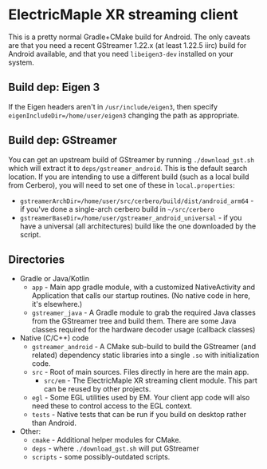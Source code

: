 # ElectricMaple XR streaming client

<!--
Copyright 2023, Collabora, Ltd.

SPDX-License-Identifier: CC-BY-4.0
-->

This is a pretty normal Gradle+CMake build for Android. The only caveats are
that you need a recent GStreamer 1.22.x (at least 1.22.5 iirc) build for Android
available, and that you need `libeigen3-dev` installed on your system.

## Build dep: Eigen 3

If the Eigen headers aren't in `/usr/include/eigen3`, then specify
`eigenIncludeDir=/home/user/eigen3` changing the path as appropriate.

## Build dep: GStreamer

You can get an upstream build of GStreamer by running `./download_gst.sh` which
will extract it to `deps/gstreamer_android`. This is the default search
location. If you are intending to use a different build (such as a local build
from Cerbero), you will need to set one of these in `local.properties`:

- `gstreamerArchDir=/home/user/src/cerbero/build/dist/android_arm64` - if you've
  done a single-arch cerbero build in `~/src/cerbero`
- `gstreamerBaseDir=/home/user/gstreamer_android_universal` - if you have a
  universal (all architectures) build like the one downloaded by the script.

## Directories

- Gradle or Java/Kotlin
  - `app` - Main app gradle module, with a customized NativeActivity and
    Application that calls our startup routines. (No native code in here, it's
    elsewhere.)
  - `gstreamer_java` - A Gradle module to grab the required Java classes from the
    GStreamer tree and build them. There are some Java classes required for the
    hardware decoder usage (callback classes)
- Native (C/C++) code
  - `gstreamer_android` - A CMake sub-build to build the GStreamer (and related)
    dependency static libraries into a single `.so` with initialization code.
  - `src` - Root of main sources. Files directly in here are the main app.
    - `src/em` - The ElectricMaple XR streaming client module. This part can be
      reused by other projects.
  - `egl` - Some EGL utilities used by EM. Your client app code will also need
    these to control access to the EGL context.
  - `tests` - Native tests that can be run if you build on desktop rather than Android.
- Other:
  - `cmake` - Additional helper modules for CMake.
  - `deps` - where `./download_gst.sh` will put GStreamer
  - `scripts` - some possibly-outdated scripts.
